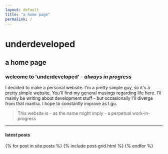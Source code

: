 ```yaml
---
layout: default
title: "a home page"
permalink: /
---
```

<div class="page-lead" style="background-image:url(images/feature.jpg)">
      <div class="page-lead-content">
        <h1>underdeveloped</h1>
        <h2>a home page</h2>
      </div><!-- /.page-lead-content -->
</div>

<div class="page-wrapper">
    <div id="main" role="main" class="wrap">
        <div class="page-title">
            <h3>welcome to 'underdeveloped' - <em>always in progress</em></h3>
        </div>
        <div class ="page-content">
            <p>I decided to make a personal website. I'm a pretty simple guy, so it's a pretty simple website. You'll find my general musings regarding life here. I'll mainly be writing about development stuff - but occasionally I'll diverge from that mantra. I hope to constantly improve as I go.</p>
            <blockquote>This website is - as the name might imply - a perpetual work-in-progress</blockquote>
        </div>
        <hr>
        <h4>latest posts</h4>
        <div class="tiles">
        {% for post in site.posts %}
          {% include post-grid.html %}
        {% endfor %}
        </div>
    </div>
    
</div>

